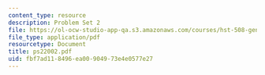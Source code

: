 ```yaml
---
content_type: resource
description: Problem Set 2
file: https://ol-ocw-studio-app-qa.s3.amazonaws.com/courses/hst-508-genomics-and-computational-biology-fall-2002/fbf7ad118496ea00904973e4e0577e27_ps22002.pdf
file_type: application/pdf
resourcetype: Document
title: ps22002.pdf
uid: fbf7ad11-8496-ea00-9049-73e4e0577e27
---
```

